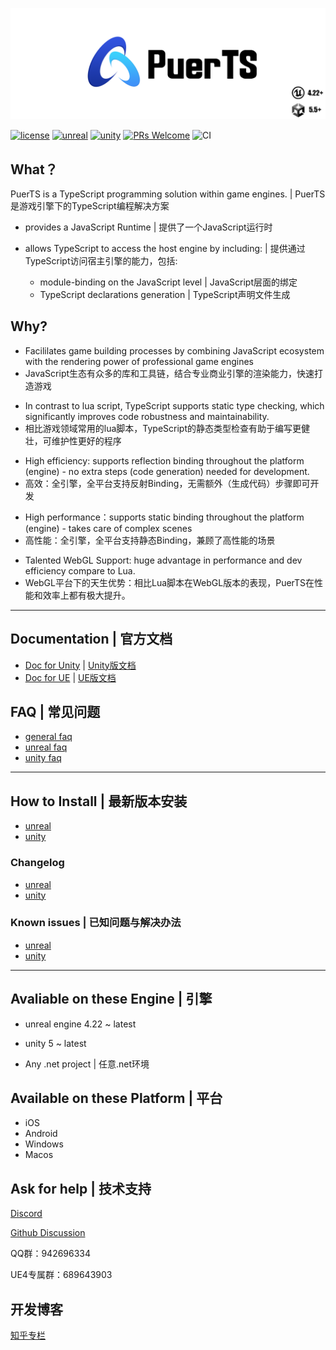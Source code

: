 ![Logo](./doc/pic/puerts_logo.png)

[![license](https://img.shields.io/badge/license-BSD_3_Clause-blue.svg)](https://github.com/Tencent/puerts/blob/master/LICENSE)
[![unreal](https://img.shields.io/badge/unreal-v1.0.2-blue.svg)](https://github.com/Tencent/puerts/releases/tag/Unreal_v1.0.2)
[![unity](https://img.shields.io/badge/unity-v1.3.8-blue.svg)](doc/unity/zhcn/install.md)
[![PRs Welcome](https://img.shields.io/badge/PRs-welcome-blue.svg)](https://github.com/Tencent/puerts/pulls)
![CI](https://github.com/Tencent/puerts/workflows/CI/badge.svg)

## What？
 
PuerTS is a TypeScript programming solution within game engines. | PuerTS是游戏引擎下的TypeScript编程解决方案
* provides a JavaScript Runtime | 提供了一个JavaScript运行时

* allows TypeScript to access the host engine by including: | 提供通过TypeScript访问宿主引擎的能力，包括:
  * module-binding on the JavaScript level | JavaScript层面的绑定
  * TypeScript declarations generation | TypeScript声明文件生成


## Why?

* Facililates game building processes by combining JavaScript ecosystem with the rendering power of professional game engines
* JavaScript生态有众多的库和工具链，结合专业商业引擎的渲染能力，快速打造游戏

> 

* In contrast to lua script, TypeScript supports static type checking, which significantly improves code robustness and maintainability.
* 相比游戏领域常用的lua脚本，TypeScript的静态类型检查有助于编写更健壮，可维护性更好的程序

> 

* High efficiency: supports reflection binding throughout the platform (engine) - no extra steps (code generation) needed for development.
* 高效：全引擎，全平台支持反射Binding，无需额外（生成代码）步骤即可开发

> 

* High performance：supports static binding throughout the platform (engine) - takes care of complex scenes
* 高性能：全引擎，全平台支持静态Binding，兼顾了高性能的场景

> 

* Talented WebGL Support: huge advantage in performance and dev efficiency compare to Lua.
* WebGL平台下的天生优势：相比Lua脚本在WebGL版本的表现，PuerTS在性能和效率上都有极大提升。

---

## Documentation | 官方文档

* [Doc for Unity](https://puerts.github.io/unity/en/readme) | [Unity版文档](https://puerts.github.io/unity/zhcn/readme)
* [Doc for UE](https://puerts.github.io/unreal/en/readme) | [UE版文档](https://puerts.github.io/unreal/zhcn/readme)

## FAQ | 常见问题

* [general faq](doc/faq.md)
* [unreal faq](doc/unreal/zhcn/faq.md)
* [unity faq](doc/unity/zhcn/faq.md)

---

## How to Install | 最新版本安装

* [unreal](doc/unreal/zhcn/install.md)
* [unity](doc/unity/en/install.md)

### Changelog

* [unreal](doc/unreal/zhcn/changelog.md)
* [unity](doc/unity/zhcn/changelog.md)

### Known issues | 已知问题与解决办法

* [unreal](doc/unreal/zhcn/bugs.md)
* [unity](doc/unity/zhcn/bugs.md)

---

## Avaliable on these Engine | 引擎

* unreal engine 4.22 ~ latest

* unity 5 ~ latest

* Any .net project | 任意.net环境

## Available on these Platform | 平台

* iOS
* Android
* Windows
* Macos


## Ask for help | 技术支持

[Discord](https://discord.gg/RYRY7D833n)

[Github Discussion](https://github.com/Tencent/puerts/discussions)

QQ群：942696334

UE4专属群：689643903

## 开发博客
[知乎专栏](https://www.zhihu.com/column/c_1355534112468402176)
